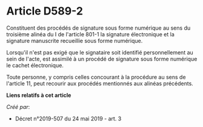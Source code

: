 # Article D589-2

Constituent des procédés de signature sous forme numérique au sens du troisième alinéa du I de l'article 801-1 la signature
électronique et la signature manuscrite recueillie sous forme numérique.

Lorsqu'il n'est pas exigé que le signataire soit identifié personnellement au sein de l'acte, est assimilé à un procédé de
signature sous forme numérique le cachet électronique.

Toute personne, y compris celles concourant à la procédure au sens de l'article 11, peut recourir aux procédés mentionnés aux
alinéas précédents.

**Liens relatifs à cet article**

_Créé par_:

  - Décret n°2019-507 du 24 mai 2019 - art. 3
